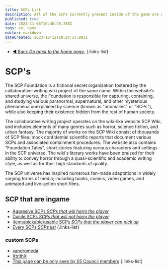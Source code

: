 ```yaml
---
title: SCPs List
description: All of the SCPs currently present inside of the game are on this page.
published: true
date: 2023-11-05T16:48:49.780Z
tags: en, game
editor: markdown
dateCreated: 2023-10-12T19:24:17.893Z
---
```


- [:arrow_backward: Back *Go back to the home page.*](/en/home#single-playerco-op)
{.links-list}
# SCP's


The SCP Foundation is a fictional secret organization fostered by the collaborative-writing wiki project of the same name. Within the website's shared universe, the Foundation is responsible for capturing, containing, and studying various paranormal, supernatural, and other mysterious phenomena unexplained by science (known as "anomalies" or "SCPs"), while also keeping their existence hidden from the rest of human society.

The collaborative writing project operates on the wiki-like website SCP Wiki, and includes elements of many genres such as horror, science fiction, and urban fantasy. The majority of works on the SCP Wiki consist of thousands of SCP files: mock confidential scientific reports that document various SCPs and associated containment procedures. The website also contains "Foundation Tales", short stories featuring various characters and settings in the SCP universe. The wiki's literary works have been praised for their ability to convey horror through a quasi-scientific and academic writing style, as well as for their high standards of quality.

The SCP universe has inspired numerous fan-made adaptations in widely varying forms of media; including books, comics, video games, and animated and live-action short films.
## SCP that are ingame
- [Aggresive SCPs *SCPs that will harm the player*](/en/game/scps/aggresive)
- [Docile SCPs *SCPs that will not harm the player*](/en/game/scps/docile)
- [Items/pickable/usable SCPs *SCPs that the player can pick up*](/en/game/scps/items)
- [Every SCPs *SCPs list*](/en/game/scps/every_scps)
{.links-list}
### custom SCPs
- [xandromeda](/en/game/scps/xandromeda)
- [XtrithX](/en/game/scps/scps)
- [This page can be only seen by 05 Council members](/en/README)
{.links-list}
